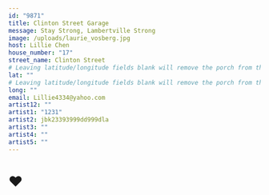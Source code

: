 ```yaml
---
id: "9871"
title: Clinton Street Garage
message: Stay Strong, Lambertville Strong
image: /uploads/laurie_vosberg.jpg
host: Lillie Chen
house_number: "17"
street_name: Clinton Street
# Leaving latitude/longitude fields blank will remove the porch from the Porchfest map.
lat: ""
# Leaving latitude/longitude fields blank will remove the porch from the Porchfest map.
long: ""
email: Lillie4334@yahoo.com
artist12: ""
artist1: "1231"
artist2: jbk23393999dd999dla
artist3: ""
artist4: ""
artist5: ""
---
```

# ♥
